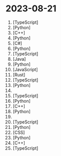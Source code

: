 # 2023-08-21

1. [](https://github.comundefined "A self-hosted, offline, ChatGPT-like chatbot. Powered by Llama 2. 100% private, with no data leaving your device.") [TypeScript]
2. [](https://github.comundefined "Official PyTorch implementation of CoDeF: Content Deformation Fields for Temporally Consistent Video Processing") [Python]
3. [](https://github.comundefined "Stable Diffusion in pure C/C++") [C++]
4. [](https://github.comundefined "Python - 100天从新手到大师") [Python]
5. [](https://github.comundefined "虚拟桌宠模拟器 一个开源的桌宠软件, 可以内置到任何WPF应用程序") [C#]
6. [](https://github.comundefined "Multi agent system for AI-driven software development. Combine LLM with DevOps tools to convert natural language requirements into working software. Supports any development language and extends the existing code.") [Python]
7. [](https://github.comundefined "Scheduling infrastructure for absolutely everyone.") [TypeScript]
8. [](https://github.comundefined "A server software reimplementation for a certain anime game.") [Java]
9. [](https://github.comundefined "A curated list of awesome Python frameworks, libraries, software and resources") [Python]
10. [](https://github.comundefined "Returns old TweetDeck, for free!") [JavaScript]
11. [](https://github.comundefined "Serialization framework for Rust") [Rust]
12. [](https://github.comundefined "Biomes is an open source sandbox MMORPG built for the web using web technologies such as Next.js, Typescript, React and WebAssembly.") [TypeScript]
13. [](https://github.comundefined "Code to accompany A Method for Animating Children's Drawings of the Human Figure") [Python]
14. [](https://github.comundefined "Repositório do lab Contribuindo em um Projeto Open Source no GitHub da Digital Innovation One.") 
15. [](https://github.comundefined "The Open Source DocuSign Alternative.") [TypeScript]
16. [](https://github.comundefined "Bringing Old Photo Back to Life (CVPR 2020 oral)") [Python]
17. [](https://github.comundefined "🍃 Organic Maps is a free Android & iOS offline maps app for travelers, tourists, hikers, and cyclists. It uses crowd-sourced OpenStreetMap data and is developed with love by MapsWithMe (MapsMe) founders and our community. No ads, no tracking, no data collection, no crapware. Please donate to support the development!") [C++]
18. [](https://github.comundefined "Investment Research for Everyone, Everywhere.") [Python]
19. [](https://github.comundefined "📚 Freely available programming books") 
20. [](https://github.comundefined "AI Chat Browser: Fast, Full webapp access to ChatGPT / Claude / Bard / Bing / Llama2! I use this 20 times a day.") [TypeScript]
21. [](https://github.comundefined "GPT-vup BIliBili | 抖音 | AI | 虚拟主播") [Python]
22. [](https://github.comundefined "经济学人(含音频)、纽约客、卫报、连线、大西洋月刊等英语杂志免费下载,支持epub、mobi、pdf格式, 每周更新") [CSS]
23. [](https://github.comundefined "We write your reusable computer vision tools. 💜") [Python]
24. [](https://github.comundefined "Animated sprite editor & pixel art tool (Windows, macOS, Linux)") [C++]
25. [](https://github.comundefined "🧠 Your Second Brain supercharged by Generative AI 🧠 Dump all your files and chat with your personal assistant on your files & more using GPT 3.5/4, Private, Anthropic, VertexAI, LLMs...") [TypeScript]
